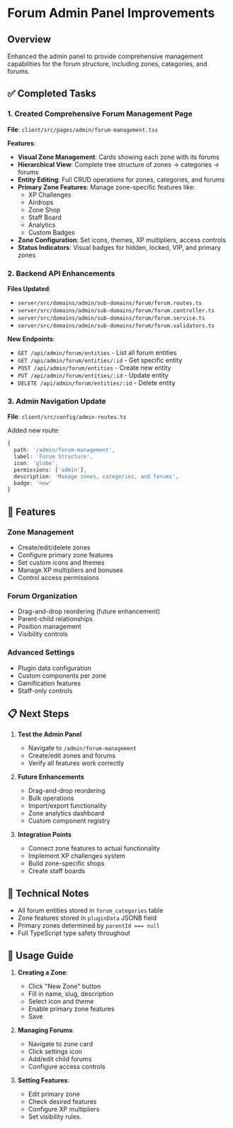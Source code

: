 # Forum Admin Panel Improvements

## Overview

Enhanced the admin panel to provide comprehensive management capabilities for the forum structure, including zones, categories, and forums.

## ✅ Completed Tasks

### 1. Created Comprehensive Forum Management Page

**File**: `client/src/pages/admin/forum-management.tsx`

**Features**:

- **Visual Zone Management**: Cards showing each zone with its forums
- **Hierarchical View**: Complete tree structure of zones → categories → forums
- **Entity Editing**: Full CRUD operations for zones, categories, and forums
- **Primary Zone Features**: Manage zone-specific features like:
  - XP Challenges
  - Airdrops
  - Zone Shop
  - Staff Board
  - Analytics
  - Custom Badges
- **Zone Configuration**: Set icons, themes, XP multipliers, access controls
- **Status Indicators**: Visual badges for hidden, locked, VIP, and primary zones

### 2. Backend API Enhancements

**Files Updated**:

- `server/src/domains/admin/sub-domains/forum/forum.routes.ts`
- `server/src/domains/admin/sub-domains/forum/forum.controller.ts`
- `server/src/domains/admin/sub-domains/forum/forum.service.ts`
- `server/src/domains/admin/sub-domains/forum/forum.validators.ts`

**New Endpoints**:

- `GET /api/admin/forum/entities` - List all forum entities
- `GET /api/admin/forum/entities/:id` - Get specific entity
- `POST /api/admin/forum/entities` - Create new entity
- `PUT /api/admin/forum/entities/:id` - Update entity
- `DELETE /api/admin/forum/entities/:id` - Delete entity

### 3. Admin Navigation Update

**File**: `client/src/config/admin-routes.ts`

Added new route:

```typescript
{
  path: '/admin/forum-management',
  label: 'Forum Structure',
  icon: 'globe',
  permissions: ['admin'],
  description: 'Manage zones, categories, and forums',
  badge: 'new'
}
```

## 🚀 Features

### Zone Management

- Create/edit/delete zones
- Configure primary zone features
- Set custom icons and themes
- Manage XP multipliers and bonuses
- Control access permissions

### Forum Organization

- Drag-and-drop reordering (future enhancement)
- Parent-child relationships
- Position management
- Visibility controls

### Advanced Settings

- Plugin data configuration
- Custom components per zone
- Gamification features
- Staff-only controls

## 📋 Next Steps

1. **Test the Admin Panel**
   - Navigate to `/admin/forum-management`
   - Create/edit zones and forums
   - Verify all features work correctly

2. **Future Enhancements**
   - Drag-and-drop reordering
   - Bulk operations
   - Import/export functionality
   - Zone analytics dashboard
   - Custom component registry

3. **Integration Points**
   - Connect zone features to actual functionality
   - Implement XP challenges system
   - Build zone-specific shops
   - Create staff boards

## 🔧 Technical Notes

- All forum entities stored in `forum_categories` table
- Zone features stored in `pluginData` JSONB field
- Primary zones determined by `parentId === null`
- Full TypeScript type safety throughout

## 📝 Usage Guide

1. **Creating a Zone**:
   - Click "New Zone" button
   - Fill in name, slug, description
   - Select icon and theme
   - Enable primary zone features
   - Save

2. **Managing Forums**:
   - Navigate to zone card
   - Click settings icon
   - Add/edit child forums
   - Configure access controls

3. **Setting Features**:
   - Edit primary zone
   - Check desired features
   - Configure XP multipliers
   - Set visibility rules.

